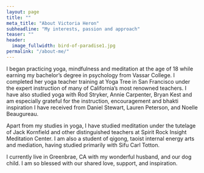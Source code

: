 ```yaml
---
layout: page
title: ""
meta_title: "About Victoria Heron"
subheadline: "My interests, passion and approach"
teaser: ""
header:
  image_fullwidth: bird-of-paradise1.jpg
permalink: "/about-me/"
---
```


I began practicing yoga, mindfulness and meditation at the age of 18 while earning my bachelor’s degree in psychology from Vassar College.  I completed her yoga teacher training at Yoga Tree in San Francisco under the expert instruction of many of California’s most renowned teachers. I have also studied yoga with Rod Stryker, Annie Carpenter, Bryan Kest and am especially grateful for the instruction, encouragement and bhakti inspiration I have received from Daniel Stewart, Lauren Peterson, and Noelle Beaugureau. 

Apart from my studies in yoga, I have studied meditation under the tutelage of Jack Kornfield and other distinguished teachers at Spirit Rock Insight Meditation Center. I am also a student of qigong, taoist internal energy arts and mediation, having studied primarily with Sifu Carl Totton.

I currently live in Greenbrae, CA with my wonderful husband, and our dog child. I am so blessed with our shared love, support, and inspiration.

